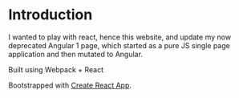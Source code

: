 # Introduction
I wanted to play with react, hence this website, and update my now deprecated Angular 1 page, which started as a
pure JS single page application and then mutated to Angular.

Built using Webpack + React

Bootstrapped with [Create React App](https://github.com/facebookincubator/create-react-app).
